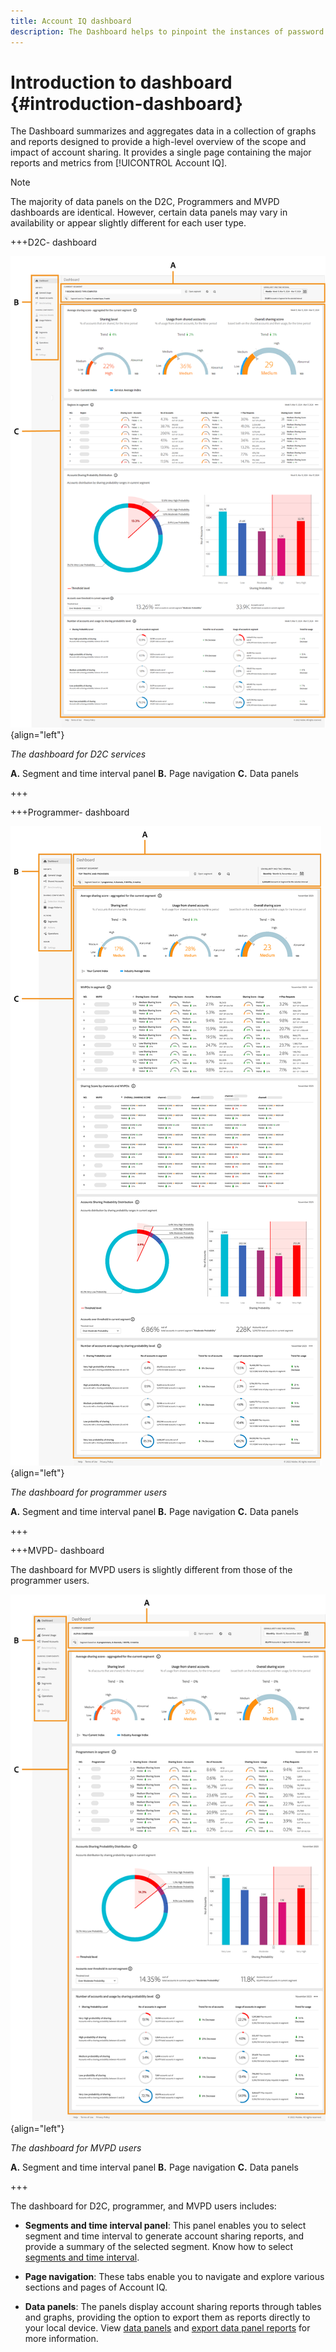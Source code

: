 ```yaml
---
title: Account IQ dashboard
description: The Dashboard helps to pinpoint the instances of password sharing by analyzing a wide array of subscriber data.
---
```

# Introduction to dashboard {#introduction-dashboard}

The Dashboard summarizes and aggregates data in a collection of graphs and reports designed to provide a high-level overview of the scope and impact of account sharing. It provides a single page containing the major reports and metrics from [!UICONTROL Account IQ].

>[!NOTE]
>
>The majority of data panels on the D2C, Programmers and MVPD dashboards are identical. However, certain data panels may vary in availability or appear slightly different for each user type. 

+++D2C- dashboard

![dashboard of Account IQ for D2C services](assets/dashboard-d2c.png){align="left"}


*The dashboard for D2C services*

**A.** Segment and time interval panel **B.** Page navigation **C.** Data panels

+++

+++Programmer- dashboard

![dashboard of Account IQ for programmer users](assets/dashboard-programr.png){align="left"}


*The dashboard for programmer users*

**A.** Segment and time interval panel **B.** Page navigation **C.** Data panels

+++

+++MVPD- dashboard

The dashboard for MVPD users is slightly different from those of the programmer users.

![dashboard of [!UICONTROL Account IQ] for MVPD users](assets/dashboard-mvpd.png){align="left"}

*The dashboard for MVPD users*

**A.** Segment and time interval panel **B.** Page navigation **C.** Data panels

+++

The dashboard for D2C, programmer, and MVPD users includes:

* **Segments and time interval panel**: This panel enables you to select segment and time interval to generate account sharing reports, and provide a summary of the selected segment. Know how to select [segments and time interval](/help/accountiq/segments-timeinterval.md).

* **Page navigation**: These tabs enable you to navigate and explore various sections and pages of Account IQ.

* **Data panels**: The panels display account sharing reports through tables and graphs, providing the option to export them as reports directly to your local device. View [data panels](/help/accountiq/data-panels.md) and [export data panel reports](/help/accountiq/export-reports.md) for more information.

